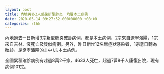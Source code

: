 ```yaml
---
layout: post
title: 內地再多3人感染新型肺炎　均屬本土病例
date: 2020-05-14 09:27:52.000000000 +08:00
categories: rthk
---
```


內地過去一日新增3宗新型肺炎確診病例，都是本土病例，2宗來自遼寧瀋陽，1宗來自吉林，沒死亡及疑似病例。另外，昨日新增12名無症狀感染者，1宗當日轉為確診，是遼寧瀋陽的其中1宗本土病例。

全國累積確診病例有超過8萬2千宗，4633人死亡，超過7萬8千人康復出院，現有病例101宗。

